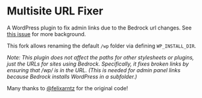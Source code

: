 # Multisite URL Fixer

A WordPress plugin to fix admin links due to the Bedrock url changes. See [this issue](https://github.com/roots/bedrock/issues/250) for more background.

This fork allows renaming the default `/wp` folder via defining `WP_INSTALL_DIR`. 

_Note: This plugin does not affect the paths for other stylesheets or plugins, just the URLs for sites using Bedrock. Specifically, it fixes broken links by ensuring that /wp/ is in the URL. (This is needed for admin panel links because Bedrock installs WordPress in a subfolder.)_

Many thanks to [@felixarntz](https://github.com/felixarntz) for the original code!
